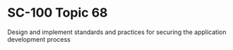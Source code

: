 # SC-100 Topic 68

Design and implement standards and practices for securing the application development process
